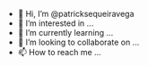- 👋 Hi, I’m @patricksequeiravega
- 👀 I’m interested in ...
- 🌱 I’m currently learning ...
- 💞️ I’m looking to collaborate on ...
- 📫 How to reach me ...

<!---
patricksequeiravega/patricksequeiravega is a ✨ special ✨ repository because its `README.md` (this file) appears on your GitHub profile.
You can click the Preview link to take a look at your changes.
--->
